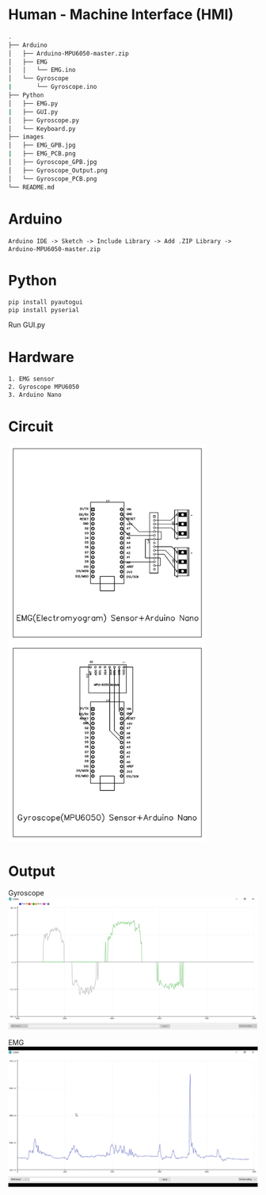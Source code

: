 # Human - Machine Interface (HMI)
```bash
.
├── Arduino
│   ├── Arduino-MPU6050-master.zip
│   ├── EMG
│   │   └── EMG.ino
│   └── Gyroscope
|       └── Gyroscope.ino
├── Python
│   ├── EMG.py
|   ├── GUI.py
│   ├── Gyroscope.py
│   └── Keyboard.py
├── images
│   ├── EMG_GPB.jpg
|   ├── EMG_PCB.png
│   ├── Gyroscope_GPB.jpg
│   ├── Gyroscope_Output.png
│   └── Gyroscope_PCB.png
└── README.md
```

# Arduino
    Arduino IDE -> Sketch -> Include Library -> Add .ZIP Library -> Arduino-MPU6050-master.zip
    
# Python
    pip install pyautogui
    pip install pyserial
   Run GUI.py
   
# Hardware
    1. EMG sensor
    2. Gyroscope MPU6050
    3. Arduino Nano
    
# Circuit
<img src = "images/EMG_PCB.png" width="400" height="400"/><img src = "images/Gyroscope_PCB.png" width="400" height="400"/>

# Output 
Gyroscope
![](images/Gyroscope_Output.png)

EMG
![](images/EMG_Output.png)
